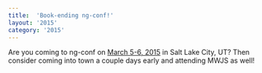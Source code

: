 ```yaml
---
title:  'Book-ending ng-conf!'
layout: '2015'
category: '2015'
---
```

Are you coming to ng-conf on [March 5-6, 2015](http://www.ng-conf.org/) in Salt Lake City, UT? Then consider coming into town a couple days early and attending MWJS as well!
